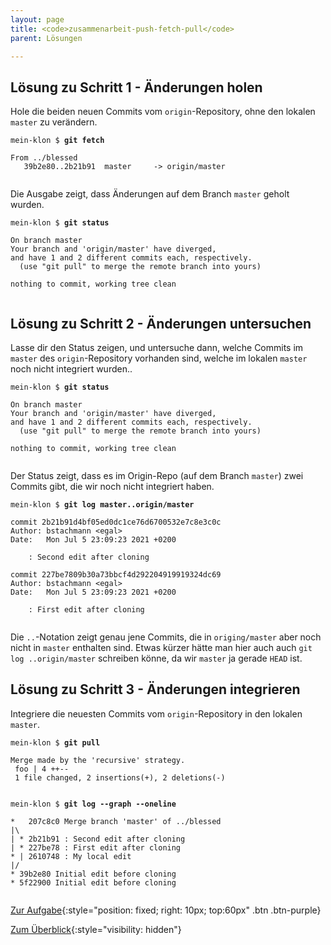 ```yaml
---
layout: page
title: <code>zusammenarbeit-push-fetch-pull</code>
parent: Lösungen

---
```

## Lösung zu Schritt 1 - Änderungen holen

Hole die beiden neuen Commits vom `origin`-Repository,
ohne den lokalen `master` zu verändern.


<pre><code>mein-klon $ <b>git fetch</b><br><br>From ../blessed<br>   39b2e80..2b21b91  master     -&gt; origin/master<br><br></code></pre>


Die Ausgabe zeigt, dass Änderungen auf dem Branch `master` geholt wurden.


<pre><code>mein-klon $ <b>git status</b><br><br>On branch master<br>Your branch and 'origin/master' have diverged,<br>and have 1 and 2 different commits each, respectively.<br>  (use &quot;git pull&quot; to merge the remote branch into yours)<br><br>nothing to commit, working tree clean<br><br></code></pre>


## Lösung zu Schritt 2 - Änderungen untersuchen

Lasse dir den Status zeigen,
und untersuche dann,
welche Commits im `master` des `origin`-Repository vorhanden sind,
welche im lokalen `master` noch nicht integriert wurden..


<pre><code>mein-klon $ <b>git status</b><br><br>On branch master<br>Your branch and 'origin/master' have diverged,<br>and have 1 and 2 different commits each, respectively.<br>  (use &quot;git pull&quot; to merge the remote branch into yours)<br><br>nothing to commit, working tree clean<br><br></code></pre>


Der Status zeigt, dass es im Origin-Repo
(auf dem Branch `master`) zwei Commits gibt,
die wir noch nicht integriert haben.


<pre><code>mein-klon $ <b>git log master..origin/master</b><br><br>commit 2b21b91d4bf05ed0dc1ce76d6700532e7c8e3c0c<br>Author: bstachmann &lt;egal&gt;<br>Date:   Mon Jul 5 23:09:23 2021 +0200<br><br>    : Second edit after cloning<br><br>commit 227be7809b30a73bbcf4d292204919919324dc69<br>Author: bstachmann &lt;egal&gt;<br>Date:   Mon Jul 5 23:09:23 2021 +0200<br><br>    : First edit after cloning<br><br></code></pre>


Die `..`-Notation zeigt genau jene Commits,
die in `origing/master` aber noch nicht in `master` enthalten sind.
Etwas kürzer hätte man hier auch auch `git log ..origin/master` schreiben
könne, da wir `master` ja gerade `HEAD` ist.

## Lösung zu Schritt 3 - Änderungen integrieren

Integriere die neuesten Commits vom `origin`-Repository
in den lokalen `master`.


<pre><code>mein-klon $ <b>git pull</b><br><br>Merge made by the 'recursive' strategy.<br> foo | 4 ++--<br> 1 file changed, 2 insertions(+), 2 deletions(-)<br><br></code></pre>



<pre><code>mein-klon $ <b>git log --graph --oneline</b><br><br>*   207c8c0 Merge branch 'master' of ../blessed<br>|\  <br>| * 2b21b91 : Second edit after cloning<br>| * 227be78 : First edit after cloning<br>* | 2610748 : My local edit<br>|/  <br>* 39b2e80 Initial edit before cloning<br>* 5f22900 Initial edit before cloning<br><br></code></pre>


[Zur Aufgabe](aufgabe-zusammenarbeit-push-fetch-pull.html){:style="position: fixed; right: 10px; top:60px" .btn .btn-purple}

[Zum Überblick](../../ueberblick.html){:style="visibility: hidden"}

